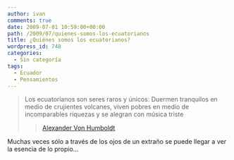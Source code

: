 ```yaml
---
author: ivan
comments: true
date: 2009-07-01 10:59:00+00:00
path: /2009/07/quienes-somos-los-ecuatorianos
title: ¿Quiénes somos los ecuatorianos?
wordpress_id: 748
categories:
  - Sin categoría
tags:
  - Ecuador
  - Pensamientos
---
```


<blockquote>Los ecuatorianos son seres raros y únicos: Duermen tranquilos en medio de crujientes volcanes, viven pobres en medio de incomparables riquezas y se alegran con música triste

> [Alexander Von Humboldt](https://es.wikipedia.org/wiki/Alexander_von_Humboldt)
>
> </blockquote>

Muchas veces sólo a través de los ojos de un extraño se puede llegar a ver la esencia de lo propio...
